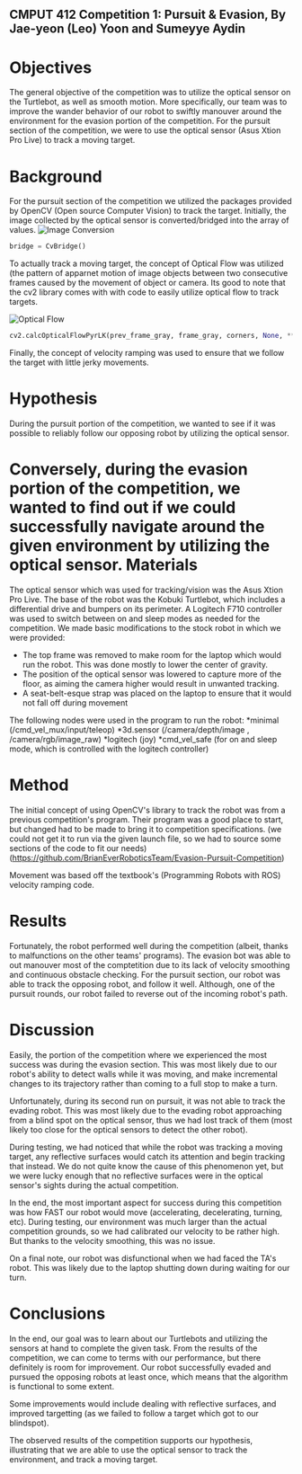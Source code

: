 ## CMPUT 412 Competition 1: Pursuit & Evasion, By Jae-yeon (Leo) Yoon and Sumeyye Aydin ##

Objectives
==========

The general objective of the competition was to utilize the optical sensor on the Turtlebot, as well as smooth motion. More specifically, our team was to improve the wander behavior of our robot to swiftly manouver around the environment for the evasion portion of the competition. For the pursuit section of the competition, we were to use the optical sensor (Asus Xtion Pro Live) to track a moving target.


Background
==========
For the pursuit section of the competition we utilized the packages provided by OpenCV (Open source Computer Vision) to track the target.
Initially, the image collected by the optical sensor is converted/bridged into the array of values.
![Image Conversion](http://wiki.ros.org/cv_bridge/Tutorials/ConvertingBetweenROSImagesAndOpenCVImagesPython?action=AttachFile&do=get&target=cvbridge3.png)  

```python 
bridge = CvBridge() 
```

To actually track a moving target, the concept of Optical Flow was utilized (the pattern of apparnet motion of image objects between two consecutive frames caused by the movement of object or camera. Its good to note that the cv2 library comes with with code to easily utilize optical flow to track targets.

![Optical Flow](https://docs.opencv.org/3.3.1/optical_flow_basic1.jpg) 

```python
cv2.calcOpticalFlowPyrLK(prev_frame_gray, frame_gray, corners, None, **lk_params)
```

Finally, the concept of velocity ramping was used to ensure that we follow the target with little jerky movements.

Hypothesis
==========

During the pursuit portion of the competition, we wanted to see if it was possible to reliably follow our opposing robot by utilizing the optical sensor.

Conversely, during the evasion portion of the competition, we wanted to find out if we could successfully navigate around the given environment by utilizing the optical sensor.
Materials
=========
The optical sensor which was used for tracking/vision was the Asus Xtion Pro Live.
The base of the robot was the Kobuki Turtlebot, which includes a differential drive and bumpers on its perimeter.
A Logitech F710 controller was used to switch between on and sleep modes as needed for the competition.
We made basic modifications to the stock robot in which we were provided:
  * The top frame was removed to make room for the laptop which would run the robot. This was done mostly to lower the center of gravity.
  * The position of the optical sensor was lowered to capture more of the floor, as aiming the camera higher would result in unwanted tracking.
  * A seat-belt-esque strap was placed on the laptop to ensure that it would not fall off during movement
  
The following nodes were used in the program to run the robot:
  *minimal (/cmd_vel_mux/input/teleop)
  *3d.sensor (/camera/depth/image , /camera/rgb/image_raw)
  *logitech (joy)
  *cmd_vel_safe (for on and sleep mode, which is controlled with the logitech controller)
  
 Method
 ======
 
 The initial concept of using OpenCV's library to track the robot was from a previous competition's program. Their program was a good place to start, but changed had to be made to bring it to competition specifications. (we could not get it to run via the given launch file, so we had to source some sections of the code to fit our needs) (https://github.com/BrianEverRoboticsTeam/Evasion-Pursuit-Competition)
 
 Movement was based off the textbook's (Programming Robots with ROS) velocity ramping code.
 
 Results
 =======
 
 Fortunately, the robot performed well during the competition (albeit, thanks to malfunctions on the other teams' programs). The evasion bot was able to out manouver most of the comptetition due to its lack of velocity smoothing and continuous obstacle checking. For the pursuit section, our robot was able to track the opposing robot, and follow it well. Although, one of the pursuit rounds, our robot failed to reverse out of the incoming robot's path.
 
Discussion
==========
Easily, the portion of the competition where we experienced the most success was during the evasion section. This was most likely due to our robot's ability to detect walls while it was moving, and make incremental changes to its trajectory rather than coming to a full stop to make a turn.

Unfortunately, during its second run on pursuit, it was not able to track the evading robot. This was most likely due to the evading robot approaching from a blind spot on the optical sensor, thus we had lost track of them (most likely too close for the optical sensors to detect the other robot).

During testing, we had noticed that while the robot was tracking a moving target, any reflective surfaces would catch its attention and begin tracking that instead. We do not quite know the cause of this phenomenon yet, but we were lucky enough that no reflective surfaces were in the optical sensor's sights during the actual competition.

In the end, the most important aspect for success during this competition was how FAST our robot would move (accelerating, decelerating, turning, etc). During testing, our environment was much larger than the actual competition grounds, so we had calibrated our velocity to be rather high. But thanks to the velocity smoothing, this was no issue.

On a final note, our robot was disfunctional when we had faced the TA's robot. This was likely due to the laptop shutting down during waiting for our turn.

Conclusions
============
In the end, our goal was to learn about our Turtlebots and utilizing the sensors at hand to complete the given task. From the results of the competition, we can come to terms with our performance, but there definitely is room for improvement. Our robot successfully evaded and pursued the opposing robots at least once, which means that the algorithm is functional to some extent.

Some improvements would include dealing with reflective surfaces, and improved targetting (as we failed to follow a target which got to our blindspot).

The observed results of the competition supports our hypothesis, illustrating that we are able to use the optical sensor to track the environment, and track a moving target.

